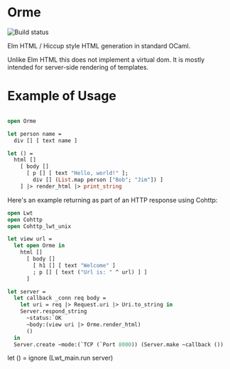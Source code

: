# Orme

![Build status](https://travis-ci.org/lepoetemaudit/hoquet.svg)

Elm HTML / Hiccup style HTML generation in standard OCaml.

Unlike Elm HTML this does not implement a virtual dom. It is mostly
intended for server-side rendering of templates.

# Example of Usage

```ocaml

open Orme

let person name =
  div [] [ text name ]

let () =
  html [] 
    [ body []       
      [ p [] [ text "Hello, world!" ];
        div [] (List.map person ["Bob"; "Jim"]) ]
    ] |> render_html |> print_string
```

Here's an example returning as part of an HTTP response using Cohttp:

```ocaml
open Lwt
open Cohttp
open Cohttp_lwt_unix

let view url =
  let open Orme in
    html [] 
      [ body [] 
        [ h1 [] [ text "Welcome" ]
        ; p [] [ text ("Url is: " ^ url) ] ]
      ]

let server =
  let callback _conn req body =
    let uri = req |> Request.uri |> Uri.to_string in
    Server.respond_string 
      ~status:`OK 
      ~body:(view uri |> Orme.render_html) 
      ()  
  in
  Server.create ~mode:(`TCP (`Port 8000)) (Server.make ~callback ())
```  

let () = ignore (Lwt_main.run server)
